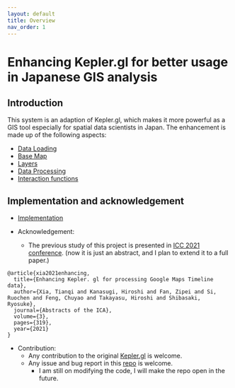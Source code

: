 ```yaml
---
layout: default
title: Overview
nav_order: 1
---
```


# Enhancing Kepler.gl for better usage in Japanese GIS analysis  

## Introduction  

This system is an adaption of Kepler.gl, which makes it more powerful as a GIS tool especially for spatial data scientists in Japan. The enhancement is made up of the following aspects:  

- [Data Loading](dl-main)
- [Base Map](basemap)
- [Layers](layer)
- [Data Processing](processing)
- [Interaction functions](interaction-main)

## Implementation and acknowledgement

- [Implementation](implementation)

- Acknowledgement:
  - The previous study of this project is presented in [ICC 2021 conference](https://www.researchgate.net/publication/357023205_Enhancing_Keplergl_for_processing_Google_Maps_Timeline_data). (now it is just an abstract, and I plan to extend it to a full paper.)

```
@article{xia2021enhancing,
  title={Enhancing Kepler. gl for processing Google Maps Timeline data},
  author={Xia, Tianqi and Kanasugi, Hiroshi and Fan, Zipei and Si, Ruochen and Feng, Chuyao and Takayasu, Hiroshi and Shibasaki, Ryosuke},
  journal={Abstracts of the ICA},
  volume={3},
  pages={319},
  year={2021}
}
```

- Contribution:
  - Any contribution to the original [Kepler.gl](https://github.com/keplergl/kepler.gl) is welcome.
  - Any issue and bug report in this [repo](https://github.com/natsuapo/keplerjis/issues) is welcome.
    - I am still on modifying the code, I will make the repo open in the future.
